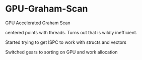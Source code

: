 # GPU-Graham-Scan
GPU Accelerated Graham Scan

centered points with threads. Turns out that is wildly inefficient. 

Started trying to get ISPC to work with structs and vectors

Switched gears to sorting on GPU and work allocation
